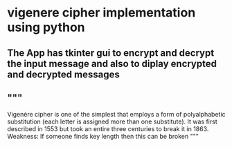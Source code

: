 # vigenere cipher implementation using python
## The App has tkinter gui to encrypt and decrypt the input message and also to diplay encrypted and decrypted messages
## """
Vigenère cipher is one of the simplest that employs a form of polyalphabetic substitution (each letter is assigned
more than one substitute).
It was first described in 1553 but took an entire three centuries to break it in 1863.
Weakness: If someone finds key length then this can be broken
"""
